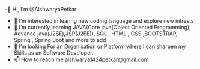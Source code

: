 -👋 Hi, I’m @AishwaryaPetkar
- 👀 I’m interested in learing new coding language and explore new intrests
- 🌱 I’m currently learning JAVA(Core java(Object Oriented Programming), Advance java(J2SE),JSP(J2EE)), SQL , HTML , CSS ,BOOTSTRAP, Spring , Spring Boot and more to add
- 💞 I’m looking For an Organisation or Platform where I can sharpen my Skills as an Software Developer.
- 📫 How to reach me aishwarya1424petkar@gmail.com

<!---
AishwaryaPetkar/AishwaryaPetkar is a ✨ special ✨ repository because its `README.md` (this file) appears on your GitHub profile.
You can click the Preview link to take a look at your changes.
--->
